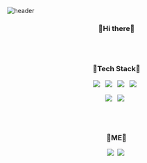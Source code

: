 ![header](https://capsule-render.vercel.app/api?type=slice&color=642EFE&height=300&section=header&text=DaHyunRow&fontSize=80)

<h3 align="center">👋Hi there👋</h3>
<br><br>

<h3 align="center"> 🔗Tech Stack🔗 </h3>

<p align="center">
  <img src="https://img.shields.io/badge/PYTHON-3766AB?style=flat-square&logo=Python&logoColor=white"/></a> &nbsp;
  <img src="https://img.shields.io/badge/JAVA-FF8000?style=flat-square&logo=Java&logoColor=white"/></a> &nbsp;
  <img src="https://img.shields.io/badge/JavaScript-F5DA81?style=flat-square&logo=JavaScript&logoColor=white"/></a> &nbsp;
  <img src="https://img.shields.io/badge/CSS-8000FF?style=flat-square&logo=CSS3&logoColor=white"/></a> &nbsp;
</p> 
<p align="center">
  <img src="https://img.shields.io/badge/SpringBoot-04B431?style=flat-square&logo=Spring&logoColor=white"/></a> &nbsp;
  <img src="https://img.shields.io/badge/React-5858FA?style=flat-square&logo=React&logoColor=white"/></a> &nbsp;
</p>
<br><br>
<h3 align="center"> 🌈ME🌈 </h3>
<p align="center">
  <a href="https://velog.io/@dailyhyun"><img src="https://img.shields.io/badge/Tech Blog-0431B4?style=flat-square&logo=Vimeo&logoColor=white&link=https://velog.io/@dailyhyun"/></a>&nbsp;
  <a href="mailto:ekgusgn@naver.com"><img src="https://img.shields.io/badge/Mail-01A9DB?style=flat-square&logo=Gmail&logoColor=white&link=mailto:ekgusgn@naver.com"/></a>&nbsp;

</p>

<!--
**da1907/da1907** is a ✨ _special_ ✨ repository because its `README.md` (this file) appears on your GitHub profile.

Here are some ideas to get you started:

- 🔭 I’m currently working on ...
- 🌱 I’m currently learning ...
- 👯 I’m looking to collaborate on ...
- 🤔 I’m looking for help with ...
- 💬 Ask me about ...
- 📫 How to reach me: ...
- 😄 Pronouns: ...
- ⚡ Fun fact: ...
-->
